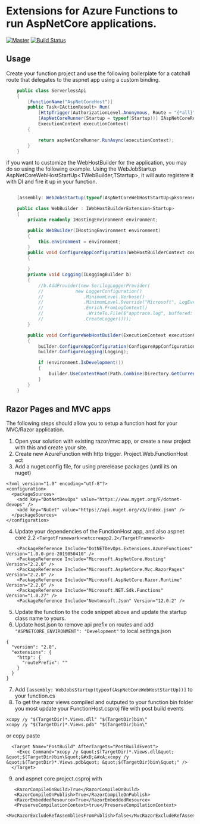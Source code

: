 # Extensions for Azure Functions to run AspNetCore applications.

[![Master](https://dev.azure.com/dotnet-devops/DotNETDevOps/_apis/build/status/DotNETDevOps.Extensions.AzureFunctions?branchName=master)](https://dev.azure.com/dotnet-devops/DotNETDevOps/_build/latest?definitionId=6&branchName=master)
[![Build Status](https://dev.azure.com/dotnet-devops/DotNETDevOps/_apis/build/status/DotNETDevOps.Extensions.AzureFunctions?branchName=dev)](https://dev.azure.com/dotnet-devops/DotNETDevOps/_build/latest?definitionId=6&branchName=dev)

## Usage

Create your function project and use the following boilerplate for a catchall route that delegates to the aspnet app using a custom binding.
```cs
    public class ServerlessApi 
    { 
        [FunctionName("AspNetCoreHost")]
        public Task<IActionResult> Run(
            [HttpTrigger(AuthorizationLevel.Anonymous, Route = "{*all}")]HttpRequest req,
            [AspNetCoreRunner(Startup = typeof(Startup))] IAspNetCoreRunner aspNetCoreRunner,
            ExecutionContext executionContext)
        {

            return aspNetCoreRunner.RunAsync(executionContext);
        }
    }
```

if you want to customize the WebHostBuilder for the application, you may do so using the following example. Using the WebJobStartup AspNetCoreWebHostStartUp<TWebBuilder,TStartup>, it will auto registere it with DI and fire it up in your function.
```cs

    [assembly: WebJobsStartup(typeof(AspNetCoreWebHostStartUp<pksorensen.web.FunctionHost.WebBuilder, pksorensen.web.Startup>))]

    public class WebBuilder : IWebHostBuilderExtension<Startup>
    {
        private readonly IHostingEnvironment environment;

        public WebBuilder(IHostingEnvironment environment)
        {
            this.environment = environment;
        }
        public void ConfigureAppConfiguration(WebHostBuilderContext context, IConfigurationBuilder builder)
        {

        }
        private void Logging(ILoggingBuilder b)
        {
            //b.AddProvider(new SerilogLoggerProvider(
            //            new LoggerConfiguration()
            //               .MinimumLevel.Verbose()
            //               .MinimumLevel.Override("Microsoft", LogEventLevel.Verbose)
            //               .Enrich.FromLogContext()
            //                .WriteTo.File($"apptrace.log", buffered: true, flushToDiskInterval: TimeSpan.FromSeconds(30), rollOnFileSizeLimit: true, fileSizeLimitBytes: 1024 * 1024 * 32, rollingInterval: RollingInterval.Hour)
            //               .CreateLogger()));
        }

        public void ConfigureWebHostBuilder(ExecutionContext executionContext, WebHostBuilder builder)
        {
            builder.ConfigureAppConfiguration(ConfigureAppConfiguration);
            builder.ConfigureLogging(Logging);

            if (environment.IsDevelopment())
            {
                builder.UseContentRoot(Path.Combine(Directory.GetCurrentDirectory(), "../../../../../apps/pksorensen.web"));
            }
        }
    }

```

## Razor Pages and MVC apps

The following steps should allow you to setup a function host for your MVC/Razor application.

1. Open your solution with existing razor/mvc app, or create a new project with this and create your site.
2. Create new AzureFunction with http trigger. Project.Web.FunctionHost ect
3. Add a nuget.config file, for using prerelease packages (until its on nuget)
```
<?xml version="1.0" encoding="utf-8"?>
<configuration>
  <packageSources>
    <add key="DotNetDevOps" value="https://www.myget.org/F/dotnet-devops" />
    <add key="NuGet" value="https://api.nuget.org/v3/index.json" />
  </packageSources>
</configuration>
```
4. Update your dependencies of the FunctionHost app, and also aspnet core 2.2 `<TargetFramework>netcoreapp2.2</TargetFramework>`
```
    <PackageReference Include="DotNETDevOps.Extensions.AzureFunctions" Version="1.0.0-pre-2019050410" />
    <PackageReference Include="Microsoft.AspNetCore.Hosting" Version="2.2.0" />
    <PackageReference Include="Microsoft.AspNetCore.Mvc.RazorPages" Version="2.2.0" />
    <PackageReference Include="Microsoft.AspNetCore.Razor.Runtime" Version="2.2.0" />
    <PackageReference Include="Microsoft.NET.Sdk.Functions" Version="1.0.27" />
    <PackageReference Include="Newtonsoft.Json" Version="12.0.2" />
```
5. Update the function to the code snippet above and update the startup class name to yours.
6. Update host.json to remove api prefix on routes and add `    "ASPNETCORE_ENVIRONMENT": "Development" ` to local.settings.json
```
{
  "version": "2.0",
  "extensions": {
    "http": {
      "routePrefix": ""
    }
  }
}
```
7. Add `[assembly: WebJobsStartup(typeof(AspNetCoreWebHostStartUp))]` to your function.cs
8. To get the razor views compiled and outputed to your function bin folder you most update your FunctionHost.csproj file with post build events
```
xcopy /y "$(TargetDir)*.Views.dll" "$(TargetDir)bin\"
xcopy /y "$(TargetDir)*.Views.pdb" "$(TargetDir)bin\"
```
or copy paste 
```
  <Target Name="PostBuild" AfterTargets="PostBuildEvent">
    <Exec Command="xcopy /y &quot;$(TargetDir)*.Views.dll&quot; &quot;$(TargetDir)bin\&quot;&#xD;&#xA;xcopy /y &quot;$(TargetDir)*.Views.pdb&quot; &quot;$(TargetDir)bin\&quot;" />
  </Target>
 ```
 9. and aspnet core project.csproj with
 ```
    <RazorCompileOnBuild>True</RazorCompileOnBuild>
    <RazorCompileOnPublish>True</RazorCompileOnPublish>
    <RazorEmbeddedResource>True</RazorEmbeddedResource>
    <PreserveCompilationContext>true</PreserveCompilationContext>
    <MvcRazorExcludeRefAssembliesFromPublish>false</MvcRazorExcludeRefAssembliesFromPublish>
```